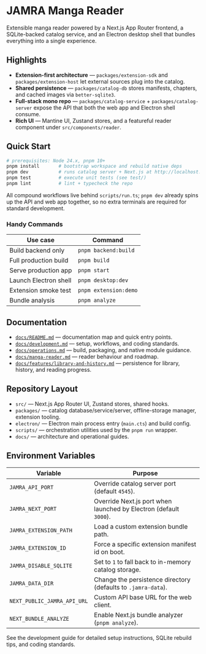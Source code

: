 # JAMRA Manga Reader

Extensible manga reader powered by a Next.js App Router frontend, a SQLite-backed catalog service, and an Electron desktop shell that bundles everything into a single experience.

## Highlights

- **Extension-first architecture** — `packages/extension-sdk` and `packages/extension-host` let external sources plug into the catalog.
- **Shared persistence** — `packages/catalog-db` stores manifests, chapters, and cached images via `better-sqlite3`.
- **Full-stack mono repo** — `packages/catalog-service` + `packages/catalog-server` expose the API that both the web app and Electron shell consume.
- **Rich UI** — Mantine UI, Zustand stores, and a featureful reader component under `src/components/reader`.

## Quick Start

```bash
# prerequisites: Node 24.x, pnpm 10+
pnpm install       # bootstrap workspace and rebuild native deps
pnpm dev           # runs catalog server + Next.js at http://localhost:3000
pnpm test          # execute unit tests (see test/)
pnpm lint          # lint + typecheck the repo
```

All compound workflows live behind `scripts/run.ts`; `pnpm dev` already spins up the API and web app together, so no extra terminals are required for standard development.

### Handy Commands

| Use case              | Command |
| --------------------- | ------- |
| Build backend only    | `pnpm backend:build` |
| Full production build | `pnpm build` |
| Serve production app  | `pnpm start` |
| Launch Electron shell | `pnpm desktop:dev` |
| Extension smoke test  | `pnpm extension:demo` |
| Bundle analysis       | `pnpm analyze` |

## Documentation

- [`docs/README.md`](docs/README.md) — documentation map and quick entry points.
- [`docs/development.md`](docs/development.md) — setup, workflows, and coding standards.
- [`docs/operations.md`](docs/operations.md) — build, packaging, and native module guidance.
- [`docs/manga-reader.md`](docs/manga-reader.md) — reader behaviour and roadmap.
- [`docs/features/library-and-history.md`](docs/features/library-and-history.md) — persistence for library, history, and reading progress.

## Repository Layout

- `src/` — Next.js App Router UI, Zustand stores, shared hooks.
- `packages/` — catalog database/service/server, offline-storage manager, extension tooling.
- `electron/` — Electron main process entry (`main.cts`) and build config.
- `scripts/` — orchestration utilities used by the `pnpm run` wrapper.
- `docs/` — architecture and operational guides.

## Environment Variables

| Variable | Purpose |
| -------- | ------- |
| `JAMRA_API_PORT` | Override catalog server port (default `4545`). |
| `JAMRA_NEXT_PORT` | Override Next.js port when launched by Electron (default `3000`). |
| `JAMRA_EXTENSION_PATH` | Load a custom extension bundle path. |
| `JAMRA_EXTENSION_ID` | Force a specific extension manifest id on boot. |
| `JAMRA_DISABLE_SQLITE` | Set to `1` to fall back to in-memory catalog storage. |
| `JAMRA_DATA_DIR` | Change the persistence directory (defaults to `.jamra-data`). |
| `NEXT_PUBLIC_JAMRA_API_URL` | Custom API base URL for the web client. |
| `NEXT_BUNDLE_ANALYZE` | Enable Next.js bundle analyzer (`pnpm analyze`). |

See the development guide for detailed setup instructions, SQLite rebuild tips, and coding standards.
